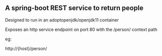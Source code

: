 ## A spring-boot REST service to return people

Designed to run in an adoptopenjdk/openjdk11 container

Exposes an http service endpoint on port 80 with the /person/ context path

eg:

http://{host}/person/